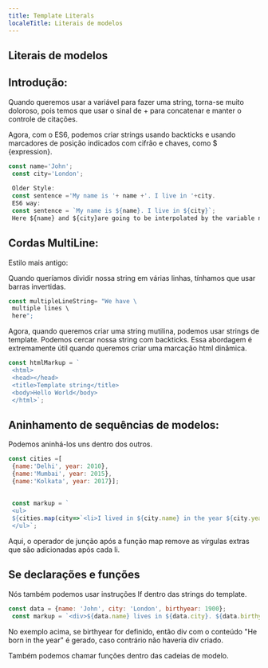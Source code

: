 ```yaml
---
title: Template Literals
localeTitle: Literais de modelos
---
```

## Literais de modelos

## Introdução:

Quando queremos usar a variável para fazer uma string, torna-se muito doloroso, pois temos que usar o sinal de + para concatenar e manter o controle de citações.

Agora, com o ES6, podemos criar strings usando backticks e usando marcadores de posição indicados com cifrão e chaves, como $ {expression}.

```javascript
const name='John'; 
 const city='London'; 
 
 Older Style: 
 const sentence ='My name is '+ name +'. I live in '+city. 
 ES6 way: 
 const sentence = `My name is ${name}. I live in ${city}`; 
 Here ${name} and ${city}are going to be interpolated by the variable name and city respectively. 
```

## Cordas MultiLine:

Estilo mais antigo:

Quando queríamos dividir nossa string em várias linhas, tínhamos que usar barras invertidas.

```javascript
const multipleLineString= "We have \ 
 multiple lines \ 
 here"; 
```

Agora, quando queremos criar uma string mutilina, podemos usar strings de template. Podemos cercar nossa string com backticks. Essa abordagem é extremamente útil quando queremos criar uma marcação html dinâmica.

```javascript
const htmlMarkup = ` 
 <html> 
 <head></head> 
 <title>Template string</title> 
 <body>Hello World</body> 
 </html>`; 
```

## Aninhamento de sequências de modelos:

Podemos aninhá-los uns dentro dos outros.

```javascript
const cities =[ 
 {name:'Delhi', year: 2010}, 
 {name:'Mumbai', year: 2015}, 
 {name:'Kolkata', year: 2017}]; 
 
 
 const markup = ` 
 <ul> 
 ${cities.map(city=>`<li>I lived in ${city.name} in the year ${city.year}</li>`).join('')} 
 </ul>`; 
```

Aqui, o operador de junção após a função map remove as vírgulas extras que são adicionadas após cada li.

## Se declarações e funções

Nós também podemos usar instruções If dentro das strings do template.

```javascript
const data = {name: 'John', city: 'London', birthyear: 1900}; 
 const markup = `<div>${data.name} lives in ${data.city}. ${data.birthyear ? `<div>He was born in the year ${data.birthyear}</div>`:''}</div>`; 
```

No exemplo acima, se birthyear for definido, então div com o conteúdo "He born in the year" é gerado, caso contrário não haveria div criado.

Também podemos chamar funções dentro das cadeias de modelo.
